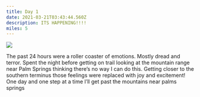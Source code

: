 ```yaml
---
title: Day 1
date: 2021-03-21T03:43:44.560Z
description: ITS HAPPENING!!!!
miles: 5
---
```

![](/images/1dd7f173-6225-4ffa-aa88-cea43f5a852c.jpeg)

The past 24 hours were a roller coaster of emotions. Mostly dread and terror. Spent the night before getting on trail looking at the mountain range near Palm Springs thinking there’s no way I can do this. Getting closer to the southern terminus those feelings were replaced with joy and excitement! One day and one step at a time I’ll get past the mountains near palms springs